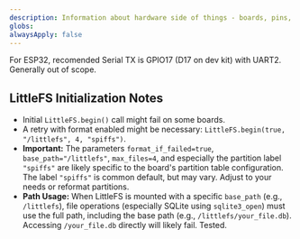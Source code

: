 ```yaml
---
description: Information about hardware side of things - boards, pins, etc...
globs: 
alwaysApply: false
---
```

For ESP32, recomended Serial TX is GPIO17 (D17 on dev kit) with UART2. Generally out of scope.

## LittleFS Initialization Notes

- Initial `LittleFS.begin()` call might fail on some boards.
- A retry with format enabled might be necessary: `LittleFS.begin(true, "/littlefs", 4, "spiffs")`.
- **Important:** The parameters `format_if_failed=true`, `base_path="/littlefs"`, `max_files=4`, and especially the partition label `"spiffs"` are likely specific to the board's partition table configuration. The label `"spiffs"` is common default, but may vary. Adjust to your needs or reformat partitions.
- **Path Usage:** When LittleFS is mounted with a specific `base_path` (e.g., `/littlefs`), file operations (especially SQLite using `sqlite3_open`) must use the full path, including the base path (e.g., `/littlefs/your_file.db`). Accessing `/your_file.db` directly will likely fail. Tested.